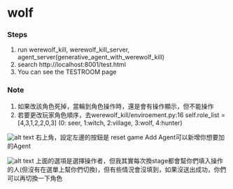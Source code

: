 # wolf

### Steps
1. run werewolf_kill, werewolf_kill_server, agent_server(generative_agent_with_werewolf_kill)
2. search http://localhost:8001/test.html
3. You can see the TESTROOM page

### Note
1. 如果改該角色死掉，當輪到角色操作時，還是會有操作顯示，但不能操作
2. 若要更改玩家角色順序，去werewolf_kill/enviroement.py:16 self.role_list = [4,3,1,2,2,0,3] (0: seer, 1:witch, 2:village, 3:wolf, 4:hunter)

![alt text](https://github.com/Sunny1928/wolf/blob/main/img/prepare.jpg?raw=true)
右上角，設定左邊的按鈕是 reset game
Add Agent可以新增你想要加的Agent

![alt text](https://github.com/Sunny1928/wolf/blob/main/img/game.jpg?raw=true)
上面的選項是選擇操作者，但我其實每次換stage都會幫你們填入操作的人(但沒有在選單上幫你們切換)，但有些情況會沒填到，如果沒送出成功，你們可以再切換一下角色